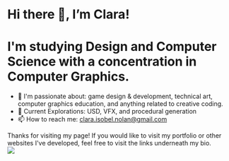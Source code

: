 # Hi there 👋, I’m Clara! 
# I'm studying Design and Computer Science with a concentration in Computer Graphics.

- 🤍 I'm passionate about: game design & development, technical art, computer graphics education, and anything related to creative coding.
- 🌱 Current Explorations: USD, VFX, and procedural generation
- 📫 How to reach me: clara.isobel.nolan@gmail.com

Thanks for visiting my page! If you would like to visit my portfolio or other websites I've developed, feel free to visit the links underneath my bio. <br>
<a href="https://github.com/anuraghazra/github-readme-stats"><img align="center" src="https://github-readme-stats.vercel.app/api/top-langs/?username=clara-nolan&theme=dracula&layout=compact&hide_border=true" /></a> 




<!--
**clara-nolan/clara-nolan** is a ✨ _special_ ✨ repository because its `README.md` (this file) appears on your GitHub profile.

Here are some ideas to get you started:

- 🔭 I’m currently working on ...
- 🌱 I’m currently learning ...
- 👯 I’m looking to collaborate on ...
- 🤔 I’m looking for help with ...
- 💬 Ask me about ...
- 📫 How to reach me: ...
- 😄 Pronouns: ...
- ⚡ Fun fact: ...
-->

